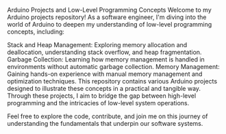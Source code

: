 Arduino Projects and Low-Level Programming Concepts
Welcome to my Arduino projects repository! As a software engineer, I'm diving into the world of Arduino to deepen my understanding of low-level programming concepts, including:

Stack and Heap Management: Exploring memory allocation and deallocation, understanding stack overflow, and heap fragmentation.
Garbage Collection: Learning how memory management is handled in environments without automatic garbage collection.
Memory Management: Gaining hands-on experience with manual memory management and optimization techniques.
This repository contains various Arduino projects designed to illustrate these concepts in a practical and tangible way. Through these projects, I aim to bridge the gap between high-level programming and the intricacies of low-level system operations.

Feel free to explore the code, contribute, and join me on this journey of understanding the fundamentals that underpin our software systems.

